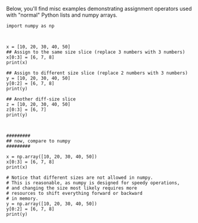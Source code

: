 Below, you'll find misc examples demonstrating assignment operators used with "normal" Python lists and numpy arrays.

```python3
import numpy as np



x = [10, 20, 30, 40, 50]
## Assign to the same size slice (replace 3 numbers with 3 numbers)
x[0:3] = [6, 7, 8]
print(x)

## Assign to different size slice (replace 2 numbers with 3 numbers)
y = [10, 20, 30, 40, 50]
y[0:2] = [6, 7, 8]
print(y)

## Another diff-size slice
z = [10, 20, 30, 40, 50]
z[0:3] = [6, 7]
print(y)



#########
## now, compare to numpy
#########

x = np.array([10, 20, 30, 40, 50])
x[0:3] = [6, 7, 8]
print(x)

# Notice that different sizes are not allowed in numpy.
# This is reasonable, as numpy is designed for speedy operations,
# and changing the size most likely requires more 
# resources to shift everything forward or backward
# in memory.
y = np.array([10, 20, 30, 40, 50])
y[0:2] = [6, 7, 8]
print(y)
```
